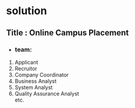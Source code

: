 # solution
## **Title : Online Campus Placement**
- ### **team:**
1. Applicant
2. Recruitor
3. Company Coordinator
4. Business Analyst
5. System Analyst
6. Quality Assurance Analyst  
etc.
